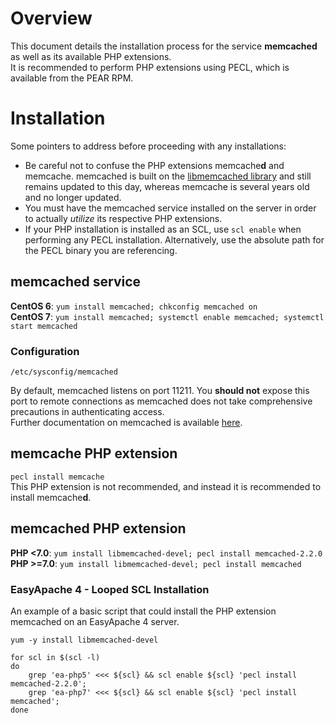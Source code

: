 # Overview
This document details the installation process for the service **memcached** as well as its available PHP extensions.  
It is recommended to perform PHP extensions using PECL, which is available from the PEAR RPM.

# Installation
Some pointers to address before proceeding with any installations:
* Be careful not to confuse the PHP extensions memcache**d** and memcache. memcached is built on the [libmemcached library](http://libmemcached.org/libMemcached.html) and still remains updated to this day, whereas memcache is several years old and no longer updated.  
* You must have the memcached service installed on the server in order to actually _utilize_ its respective PHP extensions.
* If your PHP installation is installed as an SCL, use `scl enable` when performing any PECL installation. Alternatively, use the absolute path for the PECL binary you are referencing.

## memcached **service**
**CentOS 6**: `yum install memcached; chkconfig memcached on`  
**CentOS 7**: `yum install memcached; systemctl enable memcached; systemctl start memcached`

### Configuration
`/etc/sysconfig/memcached`  

By default, memcached listens on port 11211. You **should not** expose this port to remote connections as memcached does not take comprehensive precautions in authenticating access.  
Further documentation on memcached is available [here](https://github.com/memcached/memcached/wiki).

## memcache **PHP extension**
`pecl install memcache`  
This PHP extension is not recommended, and instead it is recommended to install memcache**d**.

## memcached **PHP extension**
**PHP <7.0**: `yum install libmemcached-devel; pecl install memcached-2.2.0`  
**PHP >=7.0**: `yum install libmemcached-devel; pecl install memcached`

### EasyApache 4 - Looped SCL Installation
An example of a basic script that could install the PHP extension memcached on an EasyApache 4 server.
```
yum -y install libmemcached-devel

for scl in $(scl -l)
do
	grep 'ea-php5' <<< ${scl} && scl enable ${scl} 'pecl install memcached-2.2.0';
	grep 'ea-php7' <<< ${scl} && scl enable ${scl} 'pecl install memcached';
done
```